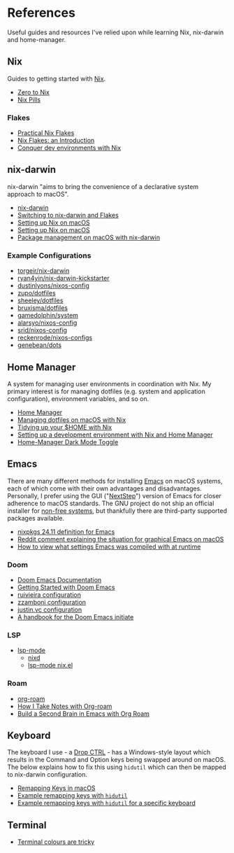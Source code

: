 # References

Useful guides and resources I've relied upon while learning Nix, nix-darwin and home-manager.

## Nix

Guides to getting started with [Nix](https://nixos.org).

* [Zero to Nix](https://zero-to-nix.com)
* [Nix Pills](https://nixos.org/guides/nix-pills/)

### Flakes

* [Practical Nix Flakes](https://serokell.io/blog/practical-nix-flakes)
* [Nix Flakes: an Introduction](https://xeiaso.net/blog/nix-flakes-1-2022-02-21/)
* [Conquer dev environments with Nix](https://robertovitillo.com/conquer-dev-environments-with-nix/)

## nix-darwin

nix-darwin "aims to bring the convenience of a declarative system approach to macOS".

* [nix-darwin](https://github.com/LnL7/nix-darwin)
* [Switching to nix-darwin and Flakes](https://evantravers.com/articles/2024/02/06/switching-to-nix-darwin-and-flakes/)
* [Setting up Nix on macOS](https://nixcademy.com/posts/nix-on-macos/)
* [Setting up Nix on macOS](https://davi.sh/til/nix/nix-macos-setup/)
* [Package management on macOS with nix-darwin](https://davi.sh/blog/2024/01/nix-darwin/)

### Example Configurations

* [torgeir/nix-darwin](https://github.com/torgeir/nix-darwin)
* [ryan4yin/nix-darwin-kickstarter](https://github.com/ryan4yin/nix-darwin-kickstarter)
* [dustinlyons/nixos-config](https://github.com/dustinlyons/nixos-config)
* [zupo/dotfiles](https://github.com/zupo/dotfiles)
* [sheeley/dotfiles](https://github.com/sheeley/dotfiles)
* [bruxisma/dotfiles](https://github.com/bruxisma/dotfiles)
* [gamedolphin/system](https://github.com/gamedolphin/system)
* [alarsyo/nixos-config](https://git.alarsyo.net/alarsyo/nixos-config)
* [srid/nixos-config](https://github.com/srid/nixos-config)
* [reckenrode/nixos-configs](https://github.com/reckenrode/nixos-configs)
* [genebean/dots](https://github.com/genebean/dots)

## Home Manager

A system for managing user environments in coordination with Nix. My primary interest is for managing dotfiles (e.g. system and application configuration), environment variables, and so on.

* [Home Manager](https://github.com/nix-community/home-manager)
* [Managing dotfiles on macOS with Nix](https://davi.sh/blog/2024/02/nix-home-manager/)
* [Tidying up your $HOME with Nix](https://juliu.is/tidying-your-home-with-nix/)
* [Setting up a development environment with Nix and Home Manager](https://www.rousette.org.uk/archives/setting-up-a-development-environment-with-nix-and-home-manager/)
* [Home-Manager Dark Mode Toggle](https://ryan.himmelwright.net/post/home-manager-dark-mode/)

## Emacs

There are many different methods for installing [Emacs](https://www.gnu.org/software/emacs/) on macOS systems, each of which come with their own advantages and disadvantages. Personally, I prefer using the GUI ("[NextStep](https://github.com/emacs-mirror/emacs/blob/master/etc/NEXTSTEP)") version of Emacs for closer adherence to macOS standards. The GNU project do not ship an official installer for [non-free systems](https://www.gnu.org/software/emacs/download.html#nonfree), but thankfully there are third-party supported packages available.

* [nixpkgs 24.11 definition for Emacs](https://github.com/NixOS/nixpkgs/blob/nixos-24.11/pkgs/applications/editors/emacs/sources.nix)
* [Reddit comment explaining the situation for graphical Emacs on macOS](https://www.reddit.com/r/emacs/comments/1heyuq4/comment/m27fo42/)
* [How to view what settings Emacs was compiled with at runtime](https://emacs.stackexchange.com/a/35512)

### Doom

* [Doom Emacs Documentation](https://docs.doomemacs.org/latest/)
* [Getting Started with Doom Emacs](https://aquabeam.me/tech/doom_emacs_intro/)
* [ruivieira configuration](https://ruivieira.dev/doom-emacs.html)
* [zzamboni configuration](https://zzamboni.org/post/my-doom-emacs-configuration-with-commentary/)
* [justin.vc configuration](https://notes.justin.vc/config)
* [A handbook for the Doom Emacs initiate](https://valerioviperino.me/doom-emacs-handbook/)

### LSP

* [lsp-mode](https://github.com/emacs-lsp/lsp-mode/)
  * [nixd](https://github.com/nix-community/nixd)
  * [lsp-mode nix.el](https://github.com/emacs-lsp/lsp-mode/blob/d35aa757a3afde7a62efd67e2b84a9d8324951c0/clients/lsp-nix.el)

### Roam

* [org-roam](https://www.orgroam.com)
* [How I Take Notes with Org-roam](https://jethrokuan.github.io/org-roam-guide/)
* [Build a Second Brain in Emacs with Org Roam](https://systemcrafters.net/build-a-second-brain-in-emacs/getting-started-with-org-roam/pp)

## Keyboard

The keyboard I use - a [Drop CTRL](https://drop.com/buy/drop-ctrl-mechanical-keyboard) - has a Windows-style layout which results in the Command and Option keys being swapped around on macOS. The below explains how to fix this using `hidutil` which can then be mapped to nix-darwin configuration.

* [Remapping Keys in macOS](https://developer.apple.com/library/archive/technotes/tn2450/_index.html)
* [Example remapping keys with `hidutil`](https://github.com/ghostty-org/ghostty/discussions/3493#discussioncomment-11678819)
* [Example remapping keys with `hidutil` for a specific keyboard](https://github.com/LnL7/nix-darwin/issues/905#issuecomment-2340195913)

## Terminal

* [Terminal colours are tricky](https://jvns.ca/blog/2024/10/01/terminal-colours/)
